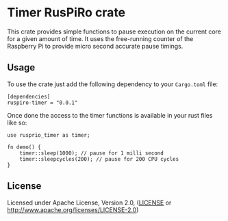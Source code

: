 # Timer RusPiRo crate

This crate provides simple functions to pause execution on the current core for a given amount of time. It uses the
free-running counter of the Raspberry Pi to provide micro second accurate pause timings.

## Usage
To use the crate just add the following dependency to your ``Cargo.toml`` file:
```
[dependencies]
ruspiro-timer = "0.0.1"
```

Once done the access to the timer functions is available in your rust files like so:
```
use rusprio_timer as timer;

fn demo() {
    timer::sleep(1000); // pause for 1 milli second
    timer::sleepcycles(200); // pause for 200 CPU cycles
}
```

## License
Licensed under Apache License, Version 2.0, ([LICENSE](LICENSE) or http://www.apache.org/licenses/LICENSE-2.0)